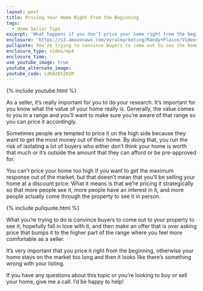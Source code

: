 ```yaml
---
layout: post
title: Pricing Your Home Right From the Beginning
tags:
  - Home Seller Tips
excerpt: 'What happens if you don’t price your home right from the beginning? In this market, it could cost you.'
enclosure: 'https://s3.amazonaws.com/vyralmarketing/Randy+Plaice/Videos/2017/Pricing+Your+Home+Right+From+the+Beginning+-+Santa+Clarita+Real+Estate+Agent.mp4'
pullquote: You’re trying to convince buyers to come out to see the home.
enclosure_type: video/mp4
enclosure_time:
use_youtube_image: true
youtube_alternate_image:
youtube_code: Ld6A2Eh20IM
---
```



{% include youtube.html %}

As a seller, it’s really important for you to do your research. It’s important for you know what the value of your home really is. Generally, the value comes to you in a range and you’ll want to make sure you’re aware of that range so you can price it accordingly.

Sometimes people are tempted to price it on the high side because they want to get the most money out of their home. By doing that, you run the risk of isolating a lot of buyers who either don’t think your home is worth that much or it’s outside the amount that they can afford or be pre-approved for.&nbsp;

You can’t price your home too high if you want to get the maximum response out of the market, but that doesn’t mean that you’ll be selling your home at a discount price. What it means is that we’re pricing it strategically so that more people see it, more people have an interest in it, and more people actually come through the property to see it in person.

{% include pullquote.html %}

What you’re trying to do is convince buyers to come out to your property to see it, hopefully fall in love with it, and then make an offer that is over asking price that bumps it to the higher part of the range where you feel more comfortable as a seller.&nbsp;

It’s very important that you price it right from the beginning, otherwise your home stays on the market too long and then it looks like there’s something wrong with your listing.&nbsp;

If you have any questions about this topic or you’re looking to buy or sell your home, give me a call. I’d be happy to help!
<br>&nbsp;